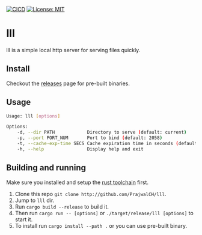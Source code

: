 [![CICD](https://github.com/PrajwalCH/lll/actions/workflows/CICD.yml/badge.svg?branch=main)](https://github.com/PrajwalCH/lll/actions/workflows/CICD.yml) [![License: MIT](https://img.shields.io/badge/License-MIT-yellow.svg)](https://opensource.org/licenses/MIT)

# lll

lll is a simple local http server for serving files quickly.

## Install

Checkout the [releases](https://github.com/PrajwalCH/lll/releases) page for pre-built binaries.

## Usage

```bash
Usage: lll [options]

Options:
    -d, --dir PATH            Directory to serve (default: current)
    -p, --port PORT_NUM       Port to bind (default: 2058)
    -t, --cache-exp-time SECS Cache expiration time in seconds (default: 60)
    -h, --help                Display help and exit
```

## Building and running

Make sure you installed and setup the [rust toolchain](https://www.rust-lang.org/tools/install) first.

1. Clone this repo `git clone http://github.com/PrajwalCH/lll`.
2. Jump to `lll` dir.
3. Run `cargo build --release` to build it.
4. Then run `cargo run -- [options]` or `./target/release/lll [options]` to start it.
5. To install run `cargo install --path .` or you can use pre-built binary.
